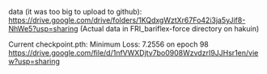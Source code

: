 data (it was too big to upload to github): https://drive.google.com/drive/folders/1KQdxgWztXr67Fo42i3ja5yJif8-NhWe5?usp=sharing
(Actual data in FRI_bariflex-force directory on hakuin)

Current checkpoint.pth:
Minimum Loss: 7.2556 on epoch 98
https://drive.google.com/file/d/1nfVWXDjtv7bo0908WzvdzrI9JJHsr1en/view?usp=sharing

